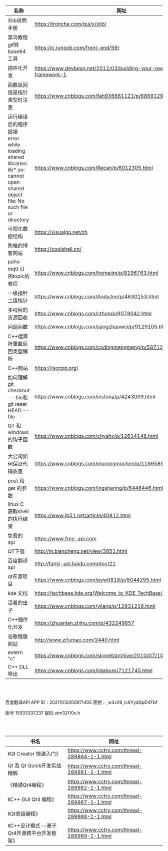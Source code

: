|名称|网址|
|----|----|
|Xlib说明手册|https://tronche.com/gui/x/xlib/|
|菜鸟教程gif转base64工具|https://c.runoob.com/front-end/59/|
|插件化开发|https://www.devbean.net/2012/03/building-your-own-plugin-framework-1|
|函数返回值是指针类型时注意|https://www.cnblogs.com/fah936861121/p/6869129.html|
|运行编译后的程序报错 error while loading shared libraries: lib*.so: cannot open shared object file: No such file or directory|https://www.cnblogs.com/Recan/p/6012305.html|
|可视化数据结构|https://visualgo.net/zh|
|陈皓的博客网站|https://coolshell.cn/|
|paho mqtt 订阅topic的教程|https://www.cnblogs.com/homejim/p/8196763.html|
|一级指针 二级指针|https://www.cnblogs.com/AndyJee/p/4630153.html|
|多线程的资源回收|https://www.cnblogs.com/cthon/p/9078042.html|
|回调函数|https://www.cnblogs.com/jiangzhaowei/p/9129105.html|
|C++运算符重载返回类型解析|https://www.cnblogs.com/codingmengmeng/p/5871254.htmlISOCPP.org|
|C++网站|https://isocpp.org/|
|如何理解git checkout -- file和git reset HEAD -- file|https://www.cnblogs.com/instona/p/4243009.html|
|QT 和 windows的钩子函数|https://www.cnblogs.com/chyshx/p/12614148.html|
|大公司如何保证代码质量|https://www.cnblogs.com/murongmochen/p/11695894.html|
|post 和 get 的参数|https://www.cnblogs.com/logsharing/p/8448446.html|
|linux C 获取shell 的执行结果|https://www.jb51.net/article/40812.html
|免费的api|https://www.free-api.com|
|QT下载|http://m.biancheng.net/view/3851.html|
|百度翻译api|http://fanyi-api.baidu.com/doc/21|
|qt开源项目|https://www.cnblogs.com/pyw0818/p/8044295.html|
|kde 文档|https://techbase.kde.org/Welcome_to_KDE_TechBase/zh-cn|
|活着的虫子|https://www.cnblogs.com/yilang/p/12931216.html|
|C++插件化开发|https://zhuanlan.zhihu.com/p/432249857|
|谷歌镜像网站|http://www.zifumao.com/2440.html|
|extern "c"|https://www.cnblogs.com/skynet/archive/2010/07/10/1774964.html|
|C++ DLL 导出|https://www.cnblogs.com/lidabo/p/7121745.html|


<br/>

<br/>

百度翻译API
APP ID：20211012000971405
密钥：_w3v09_lc6YydGpD4Fbf

账号 15933337237
密码 stm32f10x.h


<br/>

<br/>


|书名|网址|
|----|----|
|《Qt Creator 快速入门》|https://www.cctry.com/thread-289864-1-1.html|
|Qt 及 Qt Quick开发实战精解|https://www.cctry.com/thread-289981-1-1.html|
|《精通Qt4编程》|https://www.cctry.com/thread-289982-1-1.html|
|《C++ GUI Qt4 编程》|https://www.cctry.com/thread-289987-1-1.html|
|《Qt高级编程》|https://www.cctry.com/thread-289988-1-1.html|
|《C++设计模式--基于Qt4开源跨平台开发框架》|https://www.cctry.com/thread-289989-1-1.html|
